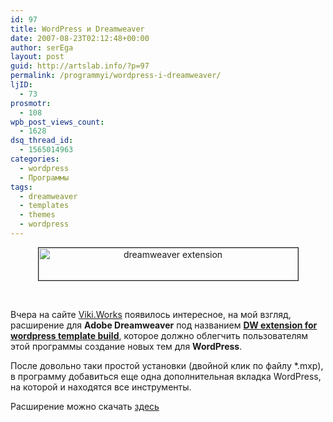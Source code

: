 ```yaml
---
id: 97
title: WordPress и Dreamweaver
date: 2007-08-23T02:12:48+00:00
author: serEga
layout: post
guid: http://artslab.info/?p=97
permalink: /programmyi/wordpress-i-dreamweaver/
ljID:
  - 73
prosmotr:
  - 108
wpb_post_views_count:
  - 1628
dsq_thread_id:
  - 1565014963
categories:
  - wordpress
  - Программы
tags:
  - dreamweaver
  - templates
  - themes
  - wordpress
---
```

<p style="text-align: center">
  <img src="{{site.img_cdn}}/wordpress-dw-extension.png" title="dreamweaver extension" alt="dreamweaver extension" border="1" height="52" width="415" />
</p>

<p style="text-align: center">
  &nbsp;
</p>

Вчера на сайте <a href="http://www.vikiworks.com/" title="dreamweaver extension for template build" target="_blank">Viki.Works</a> появилось интересное, на мой взгляд, расширение для **Adobe Dreamweaver** под названием <a href="http://www.vikiworks.com/2007/08/22/dw-extension-for-wordpress-template-build/" title="расширения для dreamweaver" target="_blank"><strong>DW extension for wordpress template build</strong></a>, которое должно облегчить пользователям этой программы создание новых тем для **WordPress**.

После довольно таки простой установки (двойной клик по файлу *.mxp), в программу добавиться еще одна дополнительная вкладка WordPress, на которой и находятся все инструменты.

Расширение можно скачать <a href="http://www.vikiworks.com/2007/08/22/dw-extension-for-wordpress-template-build/" title="vikiworks" target="_blank">здесь</a>